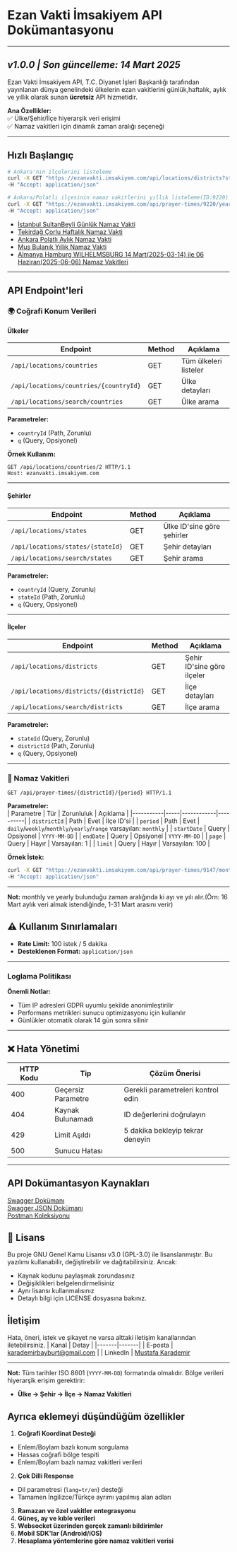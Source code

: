 # **Ezan Vakti İmsakiyem API Dokümantasyonu** 
---
*v1.0.0 | Son güncelleme: 14 Mart 2025*
---
Ezan Vakti İmsakiyem API, T.C. Diyanet İşleri Başkanlığı tarafından yayınlanan dünya genelindeki ülkelerin ezan vakitlerini günlük,haftalık, aylık ve yıllık olarak sunan **ücretsiz** API hizmetidir.

**Ana Özellikler:**  
✅ Ülke/Şehir/İlçe hiyerarşik veri erişimi  
✅ Namaz vakitleri için dinamik zaman aralığı seçeneği  

---

## **Hızlı Başlangıç**  
```bash
# Ankara'nın ilçelerini listeleme
curl -X GET "https://ezanvakti.imsakiyem.com/api/locations/districts?stateId=506" \
-H "Accept: application/json"
```
```bash
# Ankara/Polatlı ilçesinin namaz vakitlerini yıllık listeleme(ID:9220)
curl -X GET "https://ezanvakti.imsakiyem.com/api/prayer-times/9220/yearly" \
-H "Accept: application/json"
```
- [İstanbul SultanBeyli Günlük Namaz Vakti](https://ezanvakti.imsakiyem.com/api/prayer-times/9549/daily)
- [Tekirdağ Çorlu Haftalık Namaz Vakti](https://ezanvakti.imsakiyem.com/api/prayer-times/9873/weekly)
- [Ankara Polatlı Aylık Namaz Vakti](https://ezanvakti.imsakiyem.com/api/prayer-times/9220/monthly)
- [Muş Bulanık Yıllık Namaz Vakti](https://ezanvakti.imsakiyem.com/api/prayer-times/9751/yearly)
- [Almanya Hamburg WILHELMSBURG 14 Mart(2025-03-14) ile 06 Haziran(2025-06-06) Namaz Vakitleri](https://ezanvakti.imsakiyem.com/api/prayer-times/10034/range?startDate=2025-03-14&endDate=2025-06-06)


---

## **API Endpoint'leri**  

### **🌍 Coğrafi Konum Verileri**  

#### **Ülkeler**  
| Endpoint | Method | Açıklama |
|----------|--------|----------|
| `/api/locations/countries` | GET | Tüm ülkeleri listeler |
| `/api/locations/countries/{countryId}` | GET | Ülke detayları |
| `/api/locations/search/countries` | GET | Ülke arama |

**Parametreler:**  
- `countryId` (Path, Zorunlu)  
- `q` (Query, Opsiyonel)

**Örnek Kullanım:**  
```http
GET /api/locations/countries/2 HTTP/1.1
Host: ezanvakti.imsakiyem.com
```

---

#### **Şehirler**  
| Endpoint | Method | Açıklama |
|----------|--------|----------|
| `/api/locations/states` | GET | Ülke ID'sine göre şehirler |
| `/api/locations/states/{stateId}` | GET | Şehir detayları |
| `/api/locations/search/states` | GET | Şehir arama |

**Parametreler:**  
- `countryId` (Query, Zorunlu)  
- `stateId` (Path, Zorunlu)  
- `q` (Query, Opsiyonel)  

---

#### **İlçeler**  
| Endpoint | Method | Açıklama |
|----------|--------|----------|
| `/api/locations/districts` | GET | Şehir ID'sine göre ilçeler |
| `/api/locations/districts/{districtId}` | GET | İlçe detayları |
| `/api/locations/search/districts` | GET | İlçe arama |

**Parametreler:**  
- `stateId` (Query, Zorunlu)  
- `districtId` (Path, Zorunlu)  
- `q` (Query, Opsiyonel)  

---

### **🕋 Namaz Vakitleri**  
```http
GET /api/prayer-times/{districtId}/{period} HTTP/1.1
```

**Parametreler:**  
| Parametre | Tür | Zorunluluk | Açıklama |
|-----------|-----|------------|----------|
| `districtId` | Path | Evet | İlçe ID'si |
| `period` | Path | Evet | `daily`/`weekly`/`monthly`/`yearly`/`range` varsayılan: `monthly` |
| `startDate` | Query | Opsiyonel | `YYYY-MM-DD` |
| `endDate` | Query | Opsiyonel | `YYYY-MM-DD` |
| `page` | Query | Hayır | Varsayılan: 1 |
| `limit` | Query | Hayır | Varsayılan: 100 |

**Örnek İstek:**  
```bash
curl -X GET "https://ezanvakti.imsakiyem.com/api/prayer-times/9147/monthly?startDate=2025-02-15" \
-H "Accept: application/json"
```

---
**Not:** monthly ve yearly bulunduğu zaman aralığında ki ayı ve yılı alır.(Örn: 16 Mart aylık veri almak istendiğinde, 1-31 Mart arasını verir)
## **⚠️ Kullanım Sınırlamaları**  
- **Rate Limit:** 100 istek / 5 dakika  
- **Desteklenen Format:** `application/json`  

---


### **Loglama Politikası**  

**Önemli Notlar:**  
- Tüm IP adresleri GDPR uyumlu şekilde anonimleştirilir  
- Performans metrikleri sunucu optimizasyonu için kullanılır  
- Günlükler otomatik olarak 14 gün sonra silinir  

---

## **❌ Hata Yönetimi**  
| HTTP Kodu | Tip | Çözüm Önerisi |
|-----------|-----|----------------|
| 400 | Geçersiz Parametre | Gerekli parametreleri kontrol edin |
| 404 | Kaynak Bulunamadı | ID değerlerini doğrulayın |
| 429 | Limit Aşıldı | 5 dakika bekleyip tekrar deneyin |
| 500 | Sunucu Hatası |  |

---

## **API Dokümantasyon Kaynakları**  
  
 [Swagger Dokümanı](https://ezanvakti.imsakiyem.com/api-docs)  
 [Swagger JSON Dokümanı](https://ezanvakti.imsakiyem.com/api-docs/json)  
 [Postman Koleksiyonu](https://raw.githubusercontent.com/karademirmustafa/ezanvakti-imsakiyem-api/refs/heads/main/postman/ezanvakti-imsakiyem.postman_collection.json)  

## 📝 Lisans
Bu proje GNU Genel Kamu Lisansı v3.0 (GPL-3.0) ile lisanslanmıştır. Bu yazılımı kullanabilir, değiştirebilir ve dağıtabilirsiniz. Ancak:

- Kaynak kodunu paylaşmak zorundasınız
- Değişiklikleri belgelendirmelisiniz
- Aynı lisansı kullanmalısınız
- Detaylı bilgi için LICENSE dosyasına bakınız.

## **İletişim**  

Hata, öneri, istek ve şikayet ne varsa alttaki iletişim kanallarından iletebilirsiniz.
| Kanal | Detay |
|-------|-------|
| E-posta | [karademirbayburt@gmail.com](mailto:karademirbayburt@gmail.com) |
| LinkedIn | [Mustafa Karademir](https://www.linkedin.com/in/karademirmustafa/) 

---

**Not:** Tüm tarihler ISO 8601 (`YYYY-MM-DD`) formatında olmalıdır. Bölge verileri hiyerarşik erişim gerektirir:
- **Ülke → Şehir → İlçe → Namaz Vakitleri**






## **Ayrıca eklemeyi düşündüğüm özellikler**  
  1. **Coğrafi Koordinat Desteği**  
   - Enlem/Boylam bazlı konum sorgulama  
   - Hassas coğrafi bölge tespiti  
   - Enlem/Boylam bazlı namaz vakitleri verileri
  2. **Çok Dilli Response**  
   - Dil parametresi (`lang=tr/en`) desteği  
   - Tamamen İngilizce/Türkçe ayrımı yapılmış alan adları  
 3. **Ramazan ve özel vakitler entegrasyonu**
4. **Güneş, ay ve kıble verileri**
5. **Websocket üzerinden gerçek zamanlı bildirimler**
6. **Mobil SDK'lar (Android/iOS)**
7. **Hesaplama yöntemlerine göre namaz vakitleri verisi**

